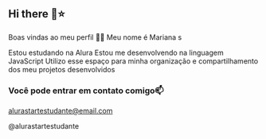 ## Hi there 🌻⭐

Boas vindas ao meu perfil 💜💜
Meu nome é Mariana s

Estou estudando na Alura
Estou me desenvolvendo na linguagem JavaScript
Utilizo esse espaço para minha organização e compartilhamento dos meu projetos desenvolvidos

### Você pode entrar em contato comigo📫

alurastartestudante@email.com

@alurastartestudante
